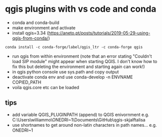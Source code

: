 # qgis plugins with vs code and conda
  * conda and conda-build
  * make environment and activate
  * install qgis=3.34 (https://aneto.pt/posts/tutorials/2019-05-29-using-qgis-from-conda/)
    
  `conda install -c conda-forge/label/qgis_ltr -c conda-forge qgis`

  * run qgis from within environment (note that an error stating "Couldn't load SIP module" might appear when starting QGIS. I don't know how to fix this but deleting the environment and starting again can work!)
  * in qgis python console use sys.path and copy output
  * deactivate conda env and use conda-develop -n ENVNAME COPIED_PATH
  * voila qgis.core etc can be loaded

## tips
  * add variable QGIS_PLUGINPATH (append) to QGIS enivornment e.g. C:\Users\williammo\ONEDRI~1\Documents\GitHub\qgis-skjalftalisa
  * use shortnames to get around non-latin characters in path names... e.g. ONEDRI~1 

